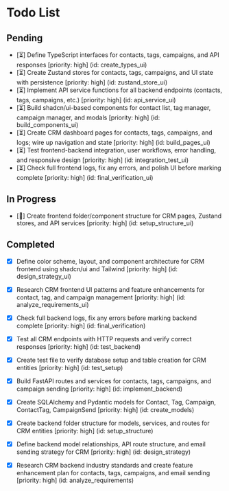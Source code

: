 # Todo List

## Pending

- [⏳] Define TypeScript interfaces for contacts, tags, campaigns, and API responses [priority: high] (id: create_types_ui)
- [⏳] Create Zustand stores for contacts, tags, campaigns, and UI state with persistence [priority: high] (id: zustand_store_ui)
- [⏳] Implement API service functions for all backend endpoints (contacts, tags, campaigns, etc.) [priority: high] (id: api_service_ui)
- [⏳] Build shadcn/ui-based components for contact list, tag manager, campaign manager, and modals [priority: high] (id: build_components_ui)
- [⏳] Create CRM dashboard pages for contacts, tags, campaigns, and logs; wire up navigation and state [priority: high] (id: build_pages_ui)
- [⏳] Test frontend-backend integration, user workflows, error handling, and responsive design [priority: high] (id: integration_test_ui)
- [⏳] Check full frontend logs, fix any errors, and polish UI before marking complete [priority: high] (id: final_verification_ui)

## In Progress

- [🔄] Create frontend folder/component structure for CRM pages, Zustand stores, and API services [priority: high] (id: setup_structure_ui)

## Completed

- [x] Define color scheme, layout, and component architecture for CRM frontend using shadcn/ui and Tailwind [priority: high] (id: design_strategy_ui)
- [x] Research CRM frontend UI patterns and feature enhancements for contact, tag, and campaign management [priority: high] (id: analyze_requirements_ui)
- [x] Check full backend logs, fix any errors before marking backend complete [priority: high] (id: final_verification)
- [x] Test all CRM endpoints with HTTP requests and verify correct responses [priority: high] (id: test_backend)
- [x] Create test file to verify database setup and table creation for CRM entities [priority: high] (id: test_setup)
- [x] Build FastAPI routes and services for contacts, tags, campaigns, and campaign sending [priority: high] (id: implement_backend)
- [x] Create SQLAlchemy and Pydantic models for Contact, Tag, Campaign, ContactTag, CampaignSend [priority: high] (id: create_models)
- [x] Create backend folder structure for models, services, and routes for CRM entities [priority: high] (id: setup_structure)
- [x] Define backend model relationships, API route structure, and email sending strategy for CRM [priority: high] (id: design_strategy)
- [x] Research CRM backend industry standards and create feature enhancement plan for contacts, tags, campaigns, and email sending [priority: high] (id: analyze_requirements)

